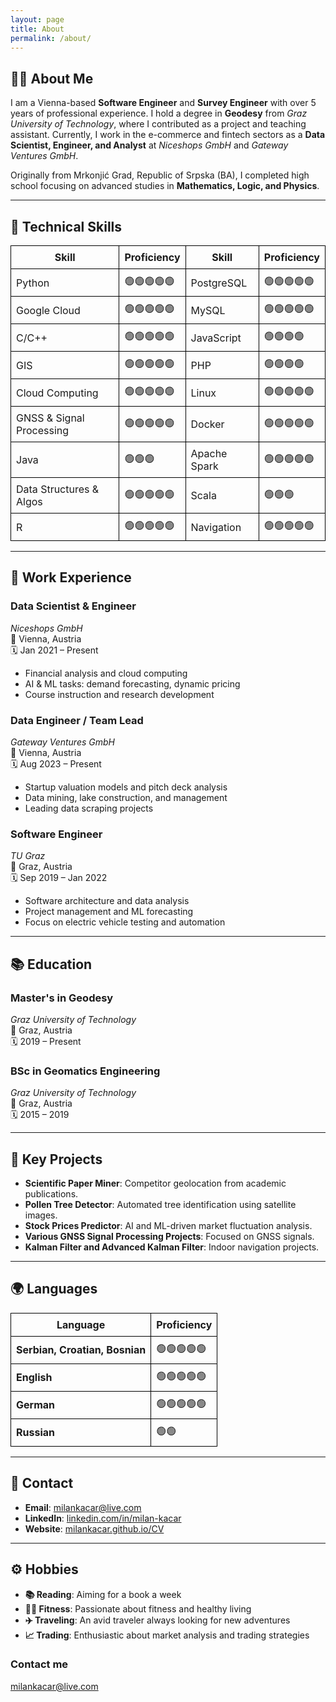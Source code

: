 ```yaml
---
layout: page
title: About
permalink: /about/
---
```



## 👨‍💻 About Me
I am a Vienna-based **Software Engineer** and **Survey Engineer** with over 5 years of professional experience. I hold a degree in **Geodesy** from *Graz University of Technology*, where I contributed as a project and teaching assistant. Currently, I work in the e-commerce and fintech sectors as a **Data Scientist, Engineer, and Analyst** at *Niceshops GmbH* and *Gateway Ventures GmbH*.

Originally from Mrkonjić Grad, Republic of Srpska (BA), I completed high school focusing on advanced studies in **Mathematics, Logic, and Physics**.

---

## 🚀 Technical Skills

<table style="border-collapse: collapse; width: 100%;">
  <tr>
    <th style="border: 1px solid black; padding: 8px;">Skill</th>
    <th style="border: 1px solid black; padding: 8px;">Proficiency</th>
    <th style="border: 1px solid black; padding: 8px;">Skill</th>
    <th style="border: 1px solid black; padding: 8px;">Proficiency</th>
  </tr>
  <tr>
    <td style="border: 1px solid black; padding: 8px;">Python</td>
    <td style="border: 1px solid black; padding: 8px;">🟢🟢🟢🟢🟢</td>
    <td style="border: 1px solid black; padding: 8px;">PostgreSQL</td>
    <td style="border: 1px solid black; padding: 8px;">🟢🟢🟢🟢🟢</td>
  </tr>
  <tr>
    <td style="border: 1px solid black; padding: 8px;">Google Cloud</td>
    <td style="border: 1px solid black; padding: 8px;">🟢🟢🟢🟢🟢</td>
    <td style="border: 1px solid black; padding: 8px;">MySQL</td>
    <td style="border: 1px solid black; padding: 8px;">🟢🟢🟢🟢🟢</td>
  </tr>
  <tr>
    <td style="border: 1px solid black; padding: 8px;">C/C++</td>
    <td style="border: 1px solid black; padding: 8px;">🟢🟢🟢🟢🟢</td>
    <td style="border: 1px solid black; padding: 8px;">JavaScript</td>
    <td style="border: 1px solid black; padding: 8px;">🟢🟢🟢🟢</td>
  </tr>
  <tr>
    <td style="border: 1px solid black; padding: 8px;">GIS</td>
    <td style="border: 1px solid black; padding: 8px;">🟢🟢🟢🟢🟢</td>
    <td style="border: 1px solid black; padding: 8px;">PHP</td>
    <td style="border: 1px solid black; padding: 8px;">🟢🟢🟢🟢</td>
  </tr>
  <tr>
    <td style="border: 1px solid black; padding: 8px;">Cloud Computing</td>
    <td style="border: 1px solid black; padding: 8px;">🟢🟢🟢🟢🟢</td>
    <td style="border: 1px solid black; padding: 8px;">Linux</td>
    <td style="border: 1px solid black; padding: 8px;">🟢🟢🟢🟢🟢</td>
  </tr>
  <tr>
    <td style="border: 1px solid black; padding: 8px;">GNSS & Signal Processing</td>
    <td style="border: 1px solid black; padding: 8px;">🟢🟢🟢🟢🟢</td>
    <td style="border: 1px solid black; padding: 8px;">Docker</td>
    <td style="border: 1px solid black; padding: 8px;">🟢🟢🟢🟢🟢</td>
  </tr>
  <tr>
    <td style="border: 1px solid black; padding: 8px;">Java</td>
    <td style="border: 1px solid black; padding: 8px;">🟢🟢🟢</td>
    <td style="border: 1px solid black; padding: 8px;">Apache Spark</td>
    <td style="border: 1px solid black; padding: 8px;">🟢🟢🟢🟢🟢</td>
  </tr>
  <tr>
    <td style="border: 1px solid black; padding: 8px;">Data Structures & Algos</td>
    <td style="border: 1px solid black; padding: 8px;">🟢🟢🟢🟢🟢</td>
    <td style="border: 1px solid black; padding: 8px;">Scala</td>
    <td style="border: 1px solid black; padding: 8px;">🟢🟢🟢</td>
  </tr>
  <tr>
    <td style="border: 1px solid black; padding: 8px;">R</td>
    <td style="border: 1px solid black; padding: 8px;">🟢🟢🟢🟢🟢</td>
    <td style="border: 1px solid black; padding: 8px;">Navigation</td>
    <td style="border: 1px solid black; padding: 8px;">🟢🟢🟢🟢🟢</td>
  </tr>
</table>


---

## 💼 Work Experience

### **Data Scientist & Engineer**
*Niceshops GmbH*  
📍 Vienna, Austria  
🗓️ Jan 2021 – Present  
- Financial analysis and cloud computing
- AI & ML tasks: demand forecasting, dynamic pricing
- Course instruction and research development

### **Data Engineer / Team Lead**  
*Gateway Ventures GmbH*  
📍 Vienna, Austria  
🗓️ Aug 2023 – Present  
- Startup valuation models and pitch deck analysis  
- Data mining, lake construction, and management  
- Leading data scraping projects  

### **Software Engineer**  
*TU Graz*  
📍 Graz, Austria  
🗓️ Sep 2019 – Jan 2022  
- Software architecture and data analysis  
- Project management and ML forecasting  
- Focus on electric vehicle testing and automation  

---

## 📚 Education

### **Master's in Geodesy**
*Graz University of Technology*  
📍 Graz, Austria  
🗓️ 2019 – Present  

### **BSc in Geomatics Engineering**
*Graz University of Technology*  
📍 Graz, Austria  
🗓️ 2015 – 2019  

---

## 🎯 Key Projects
- **Scientific Paper Miner**: Competitor geolocation from academic publications.  
- **Pollen Tree Detector**: Automated tree identification using satellite images.  
- **Stock Prices Predictor**: AI and ML-driven market fluctuation analysis.  
- **Various GNSS Signal Processing Projects**: Focused on GNSS signals.  
- **Kalman Filter and Advanced Kalman Filter**: Indoor navigation projects.

---

## 🌍 Languages

<table style="border-collapse: collapse; width: 100%;">
  <tr>
    <th style="border: 1px solid black; padding: 8px;">Language</th>
    <th style="border: 1px solid black; padding: 8px;">Proficiency</th>
  </tr>
  <tr>
    <td style="border: 1px solid black; padding: 8px;"><strong>Serbian, Croatian, Bosnian</strong></td>
    <td style="border: 1px solid black; padding: 8px;">🟢🟢🟢🟢🟢</td>
  </tr>
  <tr>
    <td style="border: 1px solid black; padding: 8px;"><strong>English</strong></td>
    <td style="border: 1px solid black; padding: 8px;">🟢🟢🟢🟢🟢</td>
  </tr>
  <tr>
    <td style="border: 1px solid black; padding: 8px;"><strong>German</strong></td>
    <td style="border: 1px solid black; padding: 8px;">🟢🟢🟢🟢🟢</td>
  </tr>
  <tr>
    <td style="border: 1px solid black; padding: 8px;"><strong>Russian</strong></td>
    <td style="border: 1px solid black; padding: 8px;">🟢🟢</td>
  </tr>
</table>

---

## 📧 Contact
- **Email**: [milankacar@live.com](mailto:milankacar@live.com)
- **LinkedIn**: [linkedin.com/in/milan-kacar](https://linkedin.com/in/milan-kacar)
- **Website**: [milankacar.github.io/CV](https://milankacar.github.io/CV)

---

## ⚙️ Hobbies
- **📚 Reading**: Aiming for a book a week  
- **🏋️‍♂️ Fitness**: Passionate about fitness and healthy living  
- **✈️ Traveling**: An avid traveler always looking for new adventures  
- **📈 Trading**: Enthusiastic about market analysis and trading strategies  


### Contact me

[milankacar@live.com](mailto:milankacar@live.com)
